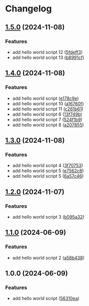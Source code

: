 # Changelog

## [1.5.0](https://github.com/ShahidH/tesla/compare/v1.4.0...v1.5.0) (2024-11-08)


### Features

* add hello world script 12 ([5fdeff3](https://github.com/ShahidH/tesla/commit/5fdeff3beff2c0bc8056abe6b9b7aa8e6e1cea0b))
* add hello world script 13 ([b8991cf](https://github.com/ShahidH/tesla/commit/b8991cfe50ee57c4cbe3fd1919318a4c708c5369))

## [1.4.0](https://github.com/ShahidH/tesla/compare/v1.3.0...v1.4.0) (2024-11-08)


### Features

* add hello world script ([e178c9e](https://github.com/ShahidH/tesla/commit/e178c9e79ed1adcda6d18af28ac84a15e31dba99))
* add hello world script 10 ([a16760f](https://github.com/ShahidH/tesla/commit/a16760fca4809a3dbbde179b4c603977126bd7f0))
* add hello world script 11 ([c261b61](https://github.com/ShahidH/tesla/commit/c261b61186c3395f076404816246024083a4cbfa))
* add hello world script 6 ([13f749b](https://github.com/ShahidH/tesla/commit/13f749b7fb1cd41cf9be78c4c802685d58fdd9ee))
* add hello world script 7 ([524f1b9](https://github.com/ShahidH/tesla/commit/524f1b93340c211549b698b51528990f1ab2421e))
* add hello world script 8 ([a207855](https://github.com/ShahidH/tesla/commit/a207855bc1090ae329b8f4fe5dfc3bfb875eeae9))

## [1.3.0](https://github.com/ShahidH/tesla/compare/v1.2.0...v1.3.0) (2024-11-08)


### Features

* add hello world script 4 ([3f70753](https://github.com/ShahidH/tesla/commit/3f7075316c264c167e4dccc07e61ff052e00febb))
* add hello world script 5 ([e7562c8](https://github.com/ShahidH/tesla/commit/e7562c8557d03940ed0325ac652a0f0cdf8d2f13))
* add hello world script 5 ([6a57c46](https://github.com/ShahidH/tesla/commit/6a57c46623af3604cb922fc8e3257939aff15433))

## [1.2.0](https://github.com/ShahidH/tesla/compare/v1.1.0...v1.2.0) (2024-11-07)


### Features

* add hello world script 3 ([b095a32](https://github.com/ShahidH/tesla/commit/b095a32f55265964ca1943dc8fe4a631b4350ddc))

## [1.1.0](https://www.github.com/ShahidH/tesla/compare/v1.0.0...v1.1.0) (2024-06-09)


### Features

* add hello world script 2 ([a58b438](https://www.github.com/ShahidH/tesla/commit/a58b4385422590bbda04adb9315e790c391646de))

## 1.0.0 (2024-06-09)


### Features

* add hello world script ([56310ea](https://www.github.com/ShahidH/tesla/commit/56310eaad07d3aee5a6eb7aa9fa725bf7ce9a672))
